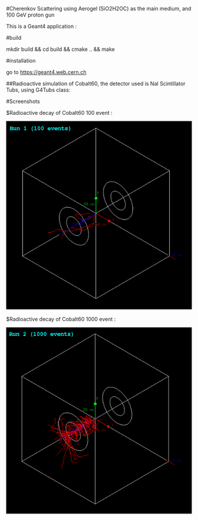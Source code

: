 #Cherenkov Scattering using Aerogel (SiO2H2OC) as the main medium, and 100 GeV proton gun


This is a Geant4 application :

#build

mkdir build && cd build && cmake .. &&  make


#installation

go to https://geant4.web.cern.ch


##Radioactive simulation of Cobalt60, the detector used is NaI Scintillator Tubs, using G4Tubs class:

#Screenshots

$Radioactive decay of Cobalt60 100 event :

![alt text](https://github.com/Abdoelabassi/geant4-simulation/blob/radioactiveDecay/screenshots/Co-100ev.png?raw=true)

$Radioactive decay of Cobalt60 1000 event :

![alt text](https://github.com/Abdoelabassi/geant4-simulation/blob/radioactiveDecay/screenshots/Co-1000ev.png?raw=true)


